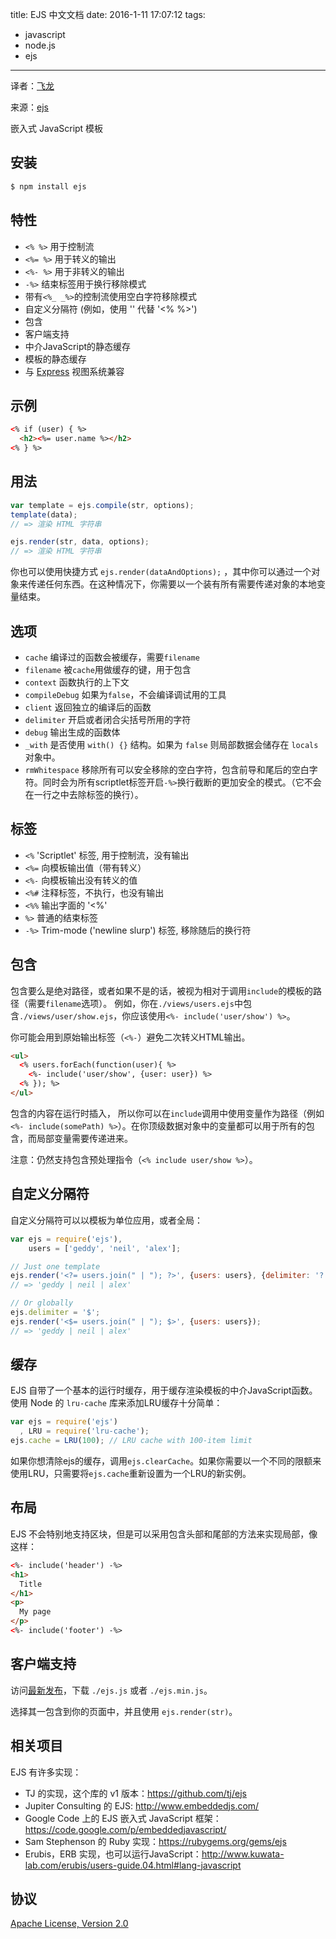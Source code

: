 title: EJS 中文文档
date: 2016-1-11 17:07:12
tags:
  - javascript
  - node.js
  - ejs
---

译者：[飞龙](https://github.com/wizardforcel)

来源：[ejs](https://github.com/mde/ejs)

<!--more-->

嵌入式 JavaScript 模板


## 安装

```bash
$ npm install ejs
```

## 特性

  * `<% %>` 用于控制流
  * `<%= %>` 用于转义的输出
  * `<%- %>` 用于非转义的输出
  * `-%>` 结束标签用于换行移除模式
  * 带有`<%_ _%>`的控制流使用空白字符移除模式
  * 自定义分隔符 (例如，使用 '<? ?>' 代替 '<% %>')
  * 包含
  * 客户端支持
  * 中介JavaScript的静态缓存
  * 模板的静态缓存
  * 与 [Express](http://expressjs.com) 视图系统兼容

## 示例

```html
<% if (user) { %>
  <h2><%= user.name %></h2>
<% } %>
```

## 用法

```javascript
var template = ejs.compile(str, options);
template(data);
// => 渲染 HTML 字符串

ejs.render(str, data, options);
// => 渲染 HTML 字符串
```

你也可以使用快捷方式 `ejs.render(dataAndOptions);` ，其中你可以通过一个对象来传递任何东西。在这种情况下，你需要以一个装有所有需要传递对象的本地变量结束。

## 选项

  - `cache`           编译过的函数会被缓存，需要`filename`
  - `filename`        被`cache`用做缓存的键，用于包含
  - `context`         函数执行的上下文
  - `compileDebug`    如果为`false`，不会编译调试用的工具
  - `client`          返回独立的编译后的函数
  - `delimiter`       开启或者闭合尖括号所用的字符
  - `debug`           输出生成的函数体
  - `_with`           是否使用 `with() {}` 结构。如果为 `false` 则局部数据会储存在 `locals` 对象中。
  - `rmWhitespace`    移除所有可以安全移除的空白字符，包含前导和尾后的空白字符。同时会为所有scriptlet标签开启`-%>`换行截断的更加安全的模式。（它不会在一行之中去除标签的换行）。

## 标签

  - `<%`              'Scriptlet' 标签, 用于控制流，没有输出
  - `<%=`             向模板输出值（带有转义）
  - `<%-`             向模板输出没有转义的值
  - `<%#`             注释标签，不执行，也没有输出
  - `<%%`             输出字面的 '<%'
  - `%>`              普通的结束标签
  - `-%>`             Trim-mode ('newline slurp') 标签, 移除随后的换行符

## 包含

包含要么是绝对路径，或者如果不是的话，被视为相对于调用`include`的模板的路径（需要`filename`选项）。 例如，你在`./views/users.ejs`中包含`./views/user/show.ejs`，你应该使用`<%- include('user/show') %>`。

你可能会用到原始输出标签（`<%-`）避免二次转义HTML输出。

```html
<ul>
  <% users.forEach(function(user){ %>
    <%- include('user/show', {user: user}) %>
  <% }); %>
</ul>
```

包含的内容在运行时插入， 所以你可以在`include`调用中使用变量作为路径（例如`<%- include(somePath) %>`）。在你顶级数据对象中的变量都可以用于所有的包含，而局部变量需要传递进来。

注意：仍然支持包含预处理指令（`<% include user/show %>`）。

## 自定义分隔符

自定义分隔符可以以模板为单位应用，或者全局：

```javascript
var ejs = require('ejs'),
    users = ['geddy', 'neil', 'alex'];

// Just one template
ejs.render('<?= users.join(" | "); ?>', {users: users}, {delimiter: '?'});
// => 'geddy | neil | alex'

// Or globally
ejs.delimiter = '$';
ejs.render('<$= users.join(" | "); $>', {users: users});
// => 'geddy | neil | alex'
```

## 缓存

EJS 自带了一个基本的运行时缓存，用于缓存渲染模板的中介JavaScript函数。使用 Node 的 `lru-cache` 库来添加LRU缓存十分简单：

```javascript
var ejs = require('ejs')
  , LRU = require('lru-cache');
ejs.cache = LRU(100); // LRU cache with 100-item limit
```

如果你想清除ejs的缓存，调用`ejs.clearCache`。如果你需要以一个不同的限额来使用LRU，只需要将`ejs.cache`重新设置为一个LRU的新实例。

## 布局

EJS 不会特别地支持区块，但是可以采用包含头部和尾部的方法来实现局部，像这样：


```html
<%- include('header') -%>
<h1>
  Title
</h1>
<p>
  My page
</p>
<%- include('footer') -%>
```

## 客户端支持

访问[最新发布](https://github.com/mde/ejs/releases/latest)，下载
`./ejs.js` 或者 `./ejs.min.js`。

选择其一包含到你的页面中，并且使用 `ejs.render(str)`。

## 相关项目

EJS 有许多实现：

 * TJ 的实现，这个库的 v1 版本：https://github.com/tj/ejs
 * Jupiter Consulting 的 EJS: http://www.embeddedjs.com/
 * Google Code 上的 EJS 嵌入式 JavaScript 框架：https://code.google.com/p/embeddedjavascript/
 * Sam Stephenson 的 Ruby 实现：https://rubygems.org/gems/ejs
 * Erubis，ERB 实现，也可以运行JavaScript：http://www.kuwata-lab.com/erubis/users-guide.04.html#lang-javascript

## 协议

[Apache License, Version 2.0](http://www.apache.org/licenses/LICENSE-2.0>)




